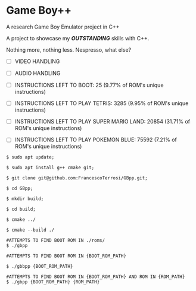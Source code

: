 # Game Boy++

A research Game Boy Emulator project in C++



A project to showcase my ***OUTSTANDING*** skills with C++.

Nothing more, nothing less. Nespresso, what else?



- [ ] VIDEO HANDLING

- [ ] AUDIO HANDLING

- [ ] INSTRUCTIONS LEFT TO BOOT:    25  (9.77% of ROM's unique instructions)

- [ ] INSTRUCTIONS LEFT TO PLAY TETRIS:    3285    (9.95% of ROM's unique instructions)

- [ ] INSTRUCTIONS LEFT TO PLAY SUPER MARIO LAND:  20854   (31.71% of ROM's unique instructions)

- [ ] INSTRUCTIONS LEFT TO PLAY POKEMON BLUE:  75592   (7.21% of ROM's unique instructions)


```
$ sudo apt update;

$ sudo apt install g++ cmake git;

$ git clone git@github.com:FrancescoTerrosi/GBpp.git;

$ cd GBpp;

$ mkdir build;

$ cd build;

$ cmake ../

$ cmake --build ./

#ATTEMPTS TO FIND BOOT ROM IN ./roms/
$ ./gbpp

#ATTEMPTS TO FIND BOOT ROM IN {BOOT_ROM_PATH}

$ ./gbbpp {BOOT_ROM_PATH}

#ATTEMPTS TO FIND BOOT ROM IN {BOOT_ROM_PATH} AND ROM IN {ROM_PATH}
$ ./gbpp {BOOT_ROM_PATH} {ROM_PATH} 

```

